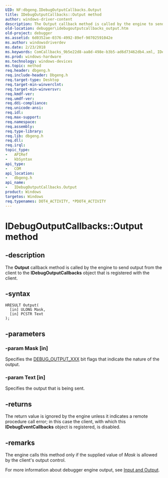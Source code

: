 ```yaml
---
UID: NF:dbgeng.IDebugOutputCallbacks.Output
title: IDebugOutputCallbacks::Output method
author: windows-driver-content
description: The Output callback method is called by the engine to send output from the client to the IDebugOutputCallbacks object that is registered with the client.
old-location: debugger\idebugoutputcallbacks_output.htm
old-project: debugger
ms.assetid: 6d0352ae-0376-4992-89ef-90702591042e
ms.author: windowsdriverdev
ms.date: 2/23/2018
ms.keywords: ComCallbacks_9b5e22d8-aa8d-498e-b3b5-ad6d73462db4.xml, IDebugOutputCallbacks, IDebugOutputCallbacks interface [Windows Debugging], Output method, IDebugOutputCallbacks::Output, Output method [Windows Debugging], Output method [Windows Debugging], IDebugOutputCallbacks interface, Output,IDebugOutputCallbacks.Output, dbgeng/IDebugOutputCallbacks::Output, debugger.idebugoutputcallbacks_output
ms.prod: windows-hardware
ms.technology: windows-devices
ms.topic: method
req.header: dbgeng.h
req.include-header: Dbgeng.h
req.target-type: Desktop
req.target-min-winverclnt: 
req.target-min-winversvr: 
req.kmdf-ver: 
req.umdf-ver: 
req.ddi-compliance: 
req.unicode-ansi: 
req.idl: 
req.max-support: 
req.namespace: 
req.assembly: 
req.type-library: 
req.lib: dbgeng.h
req.dll: 
req.irql: 
topic_type:
-	APIRef
-	kbSyntax
api_type:
-	COM
api_location:
-	dbgeng.h
api_name:
-	IDebugOutputCallbacks.Output
product: Windows
targetos: Windows
req.typenames: DOT4_ACTIVITY, *PDOT4_ACTIVITY
---
```


# IDebugOutputCallbacks::Output method


## -description


The <b>Output</b> callback method is called by the engine to send output from the client to the <b>IDebugOutputCallbacks</b>  object that is registered with the client.


## -syntax


````
HRESULT Output(
  [in] ULONG Mask,
  [in] PCSTR Text
);
````


## -parameters




### -param Mask [in]

Specifies the <a href="https://msdn.microsoft.com/library/windows/hardware/ff541518">DEBUG_OUTPUT_XXX</a> bit flags that indicate the nature of the output.


### -param Text [in]

Specifies the output that is being sent.


## -returns



The return value is ignored by the engine unless it indicates a remote procedure call error; in this case the client, with which this <b>IDebugEventCallbacks</b> object is registered, is disabled.




## -remarks



The engine calls this method only if the supplied value of <i>Mask</i> is allowed by the client's output control.

For more information about debugger engine output, see <a href="https://msdn.microsoft.com/library/windows/hardware/ff550971">Input and Output</a>.



